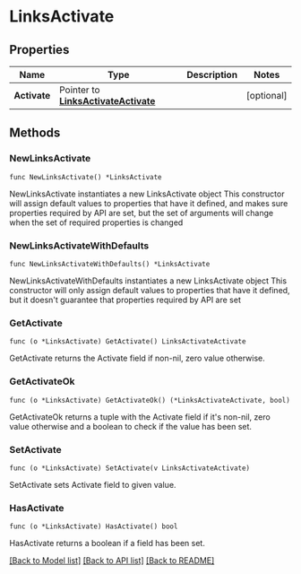 # LinksActivate

## Properties

Name | Type | Description | Notes
------------ | ------------- | ------------- | -------------
**Activate** | Pointer to [**LinksActivateActivate**](LinksActivateActivate.md) |  | [optional] 

## Methods

### NewLinksActivate

`func NewLinksActivate() *LinksActivate`

NewLinksActivate instantiates a new LinksActivate object
This constructor will assign default values to properties that have it defined,
and makes sure properties required by API are set, but the set of arguments
will change when the set of required properties is changed

### NewLinksActivateWithDefaults

`func NewLinksActivateWithDefaults() *LinksActivate`

NewLinksActivateWithDefaults instantiates a new LinksActivate object
This constructor will only assign default values to properties that have it defined,
but it doesn't guarantee that properties required by API are set

### GetActivate

`func (o *LinksActivate) GetActivate() LinksActivateActivate`

GetActivate returns the Activate field if non-nil, zero value otherwise.

### GetActivateOk

`func (o *LinksActivate) GetActivateOk() (*LinksActivateActivate, bool)`

GetActivateOk returns a tuple with the Activate field if it's non-nil, zero value otherwise
and a boolean to check if the value has been set.

### SetActivate

`func (o *LinksActivate) SetActivate(v LinksActivateActivate)`

SetActivate sets Activate field to given value.

### HasActivate

`func (o *LinksActivate) HasActivate() bool`

HasActivate returns a boolean if a field has been set.


[[Back to Model list]](../README.md#documentation-for-models) [[Back to API list]](../README.md#documentation-for-api-endpoints) [[Back to README]](../README.md)


